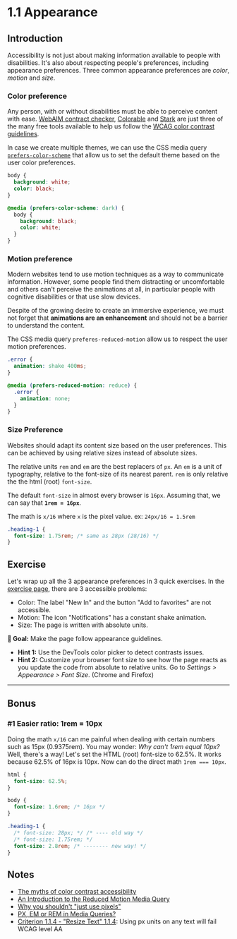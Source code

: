 # 1.1 Appearance

## Introduction

Accessibility is not just about making information available to people with disabilities.
It's also about respecting people's preferences, including appearance preferences.
Three common appearance preferences are _color_, _motion_ and _size_.

### Color preference

Any person, with or without disabilities must be able to perceive content with ease. [WebAIM contract checker](https://webaim.org/resources/contrastchecker/), [Colorable](https://colorable.jxnblk.com/001b66/00ffa2) and [Stark](https://www.getstark.co/) are just three of the many free tools available to help us follow the [WCAG color contrast guidelines](https://webaim.org/articles/contrast/).

In case we create multiple themes, we can use the CSS media query [`prefers-color-scheme`](https://developer.mozilla.org/en-US/docs/Web/CSS/@media/prefers-color-scheme) that allow us to set the default theme based on the user color preferences.

```css
body {
  background: white;
  color: black;
}

@media (prefers-color-scheme: dark) {
  body {
    background: black;
    color: white;
  }
}
```

### Motion preference

Modern websites tend to use motion techniques as a way to communicate information. However, some people find them distracting or uncomfortable and others can't perceive the animations at all, in particular people with cognitive disabilities or that use slow devices.

Despite of the growing desire to create an immersive experience, we must not forget that **animations are an enhancement** and should not be a barrier to understand the content.

The CSS media query `preferes-reduced-motion` allow us to respect the user motion preferences.

```css
.error {
  animation: shake 400ms;
}

@media (prefers-reduced-motion: reduce) {
  .error {
    animation: none;
  }
}
```

### Size Preference

Websites should adapt its content size based on the user preferences. This can be achieved by using relative sizes instead of absolute sizes.

The relative units `rem` and `em` are the best replacers of `px`. An `em` is a unit of typography, relative to the font-size of its nearest parent. `rem` is only relative the the html (root) `font-size`.

The default `font-size` in almost every browser is `16px`. Assuming that, we can say that **`1rem = 16px`**.

The math is `x/16` where `x` is the pixel value. ex: `24px/16 = 1.5rem`

```css
.heading-1 {
  font-size: 1.75rem; /* same as 28px (28/16) */
}
```

## Exercise

Let's wrap up all the 3 appearance preferences in 3 quick exercises.
In the [exercise page](../exercises/1.2.html), there are 3 accessible problems:

- Color: The label "New In" and the button "Add to favorites" are not accessible.
- Motion: The icon "Notifications" has a constant shake animation.
- Size: The page is written with absolute units.

**🎯 Goal:** Make the page follow appearance guidelines.

- **Hint 1:** Use the DevTools color picker to detect contrasts issues.
- **Hint 2:** Customize your browser font size to see how the page reacts as you update the code from absolute to relative units. Go to _Settings > Appearance > Font Size_. (Chrome and Firefox)

---

## Bonus

### #1 Easier ratio: 1rem = 10px

Doing the math `x/16` can me painful when dealing with certain numbers such as 15px (0.9375rem). You may wonder: _Why can't 1rem equal 10px?_ Well, there's a way! Let's set the HTML (root) font-size to 62.5%. It works because 62.5% of 16px is 10px. Now can do the direct math `1rem === 10px`.

```css
html {
  font-size: 62.5%;
}

body {
  font-size: 1.6rem; /* 16px */
}

.heading-1 {
  /* font-size: 28px; */ /* ---- old way */
  /* font-size: 1.75rem; */
  font-size: 2.8rem; /* -------- new way! */
}
```

## Notes

- [The myths of color contrast accessibility](https://uxmovement.com/buttons/the-myths-of-color-contrast-accessibility/)
- [An Introduction to the Reduced Motion Media Query](https://css-tricks.com/introduction-reduced-motion-media-query/)
- [Why you shouldn't "just use pixels"](https://engageinteractive.co.uk/blog/em-vs-rem-vs-px)
- [PX, EM or REM in Media Queries?](https://zellwk.com/blog/media-query-units/)
- [Criterion 1.1.4 - "Resize Text" 1.1.4](https://www.w3.org/TR/2016/NOTE-UNDERSTANDING-WCAG20-20161007/visual-audio-contrast-scale.html): Using px units on any text will fail WCAG level AA
